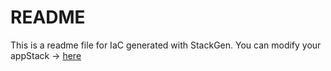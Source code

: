 # README
This is a readme file for IaC generated with StackGen.
You can modify your appStack -> [here](http://main.dev.stackgen.com/appstacks/cf421b7f-16d4-49b1-8393-f52a9c3f9a0f)
